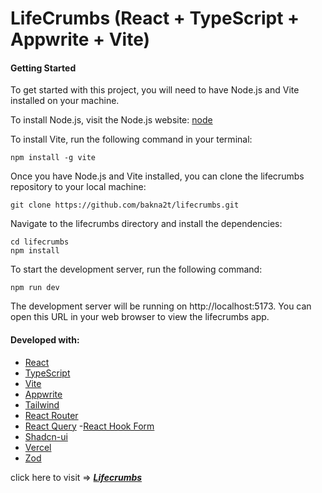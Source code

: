 # LifeCrumbs (React + TypeScript + Appwrite + Vite)

#### Getting Started

To get started with this project, you will need to have Node.js and Vite installed on your machine.

To install Node.js, visit the Node.js website: [node](https://nodejs.org)

To install Vite, run the following command in your terminal:

```
npm install -g vite
```

Once you have Node.js and Vite installed, you can clone the lifecrumbs repository to your local machine:

```
git clone https://github.com/bakna2t/lifecrumbs.git
```

Navigate to the lifecrumbs directory and install the dependencies:

```
cd lifecrumbs
npm install
```

To start the development server, run the following command:

```
npm run dev
```

The development server will be running on http://localhost:5173. You can open this URL in your web browser to view the lifecrumbs app.

#### Developed with:

- [React](https://reactjs.org/)
- [TypeScript](https://www.typescriptlang.org/)
- [Vite](https://vitejs.dev/)
- [Appwrite](https://appwrite.io/)
- [Tailwind](https://tailwindcss.com/)
- [React Router](https://reactrouter.com/)
- [React Query](https://react-query.tanstack.com/) -[React Hook Form](https://react-hook-form.com/)
- [Shadcn-ui](https://ui.shadcn.com/)
- [Vercel](https://vercel.com/)
- [Zod](https://https://zod.dev/)

click here to visit => [_**Lifecrumbs**_](https://lifecrumbs-post.vercel.app/)
